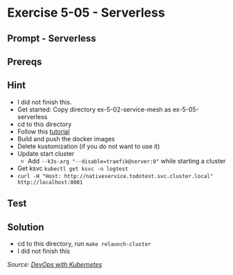 # Exercise 5-05 - Serverless

## Prompt - Serverless

## Prereqs

## Hint
- I did not finish this.
- Get started: Copy directory ex-5-02-service-mesh as ex-5-05-serverless
- cd to this directory
- Follow this [tutorial](https://devopswithkubernetes.com/part-5/4-beyond-kubernetes)
- Build and push the docker images
- Delete kustomization (if you do not want to use it)
- Update start cluster
    - Add `--k3s-arg "--disable=traefik@server:0"` while starting a cluster
- Get ksvc `kubectl get ksvc -n logtest`
- `curl -H "Host: http://nativeservice.todotest.svc.cluster.local" http://localhost:8081`


## Test

## Solution
- cd to this directory, run `make relaunch-cluster`
- I did not finish this

<i>Source: [DevOps with Kubernetes](https://devopswithkubernetes.com/part-5/4-beyond-kubernetes)</i>